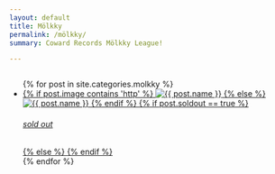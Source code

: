 ```yaml
---
layout: default
title: Mölkky
permalink: /mölkky/
summary: Coward Records Mölkky League!

---
```


<div id="molkky" class="small-12 columns">
	<div class="medium-12 small-12 large-centered">	
		<ul class="small-block-grid-1 medium-block-grid-3 large-block-grid-4">
			{% for post in site.categories.molkky %}
			<li>
				<a href="{{ post.url | prepend: site.baseurl }}">
				<!-- <h4>{{ post.name }}</h4>    -->
				{% if post.image contains 'http' %}
					<img src="{{ post.image }}" alt="{{ post.name }}"/>
					{% else %}
						<img src="/img/{{ post.image }}" alt="{{ post.name }}"/>
				{% endif %}
				{% if post.soldout == true %}
					<h6 class="text-center soldout">sold out</h6>
					{% else %}
					<!-- <h6 class="text-center">{{ post.price }} EU</h6>    -->
				{% endif %}      	
				</a>
			</li> 
			{% endfor %}
		</ul>
	</div>
</div>


